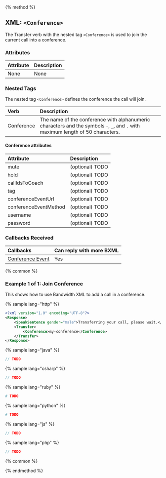 {% method %}

## XML: `<Conference>`
The Transfer verb with the nested tag `<Conference>` is used to join the current call into a conference.

### Attributes
| Attribute | Description |
|:----------|:------------|
| None      | None        |

### Nested Tags
The nested tag `<Conference>` defines the conference the call will join.

| Verb        | Description                                                                                                                     |
|:------------|:--------------------------------------------------------------------------------------------------------------------------------|
| Conference  | The name of the conference with alphanumeric characters and the symbols `-`, `_`, and `.` with maximum length of 50 characters. |

#### Conference attributes
| Attribute                | Description                                                                                                                                                                                                             |
|:-------------------------|:------------------------------------------------------------------------------------------------------------------------------------------------------------------------------------------------------------------------|
| mute                     | (optional) TODO |
| hold                     | (optional) TODO |
| callIdsToCoach           | (optional) TODO |
| tag                      | (optional) TODO |
| conferenceEventUrl       | (optional) TODO |
| conferenceEventMethod    | (optional) TODO |
| username                 | (optional) TODO |
| password                 | (optional) TODO |

### Callbacks Received
| Callbacks                                                 | Can reply with more BXML |
|:----------------------------------------------------------|:-------------------------|
| [Conference Event](../callbacks/conferenceEvent.md)       | Yes                      |

{% common %}

### Example 1 of 1: Join Conference
This shows how to use Bandwidth XML to add a call in a conference.

{% sample lang="http" %}

```XML
<?xml version="1.0" encoding="UTF-8"?>
<Response>
    <SpeakSentence gender="male">Transferring your call, please wait.</SpeakSentence>
    <Transfer>
        <Conference>my-conference</Conference>
    </Transfer>
</Response>
```

{% sample lang="java" %}

```java
// TODO
```

{% sample lang="csharp" %}

```csharp
// TODO
```

{% sample lang="ruby" %}

```ruby
# TODO
```

{% sample lang="python" %}

```python
# TODO
```

{% sample lang="js" %}

```js
// TODO
```

{% sample lang="php" %}

```php
// TODO
```

{% common %}

{% endmethod %}
